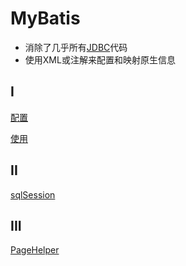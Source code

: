 # MyBatis

- 消除了几乎所有[JDBC](Java_JDBC.md)代码
- 使用XML或注解来配置和映射原生信息

## I

[配置](MyBatis_Configuration.md)

[使用](MyBatis_Usage.md)

## II

[sqlSession](sqlSession_Object.md)

## III

[PageHelper](Mybatis_PageHelper.md)




